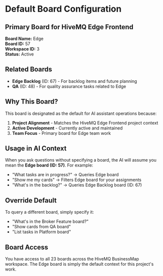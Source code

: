 # Default Board Configuration

## Primary Board for HiveMQ Edge Frontend

**Board Name:** Edge  
**Board ID:** 57  
**Workspace ID:** 3  
**Status:** Active

## Related Boards

- **Edge Backlog** (ID: 67) - For backlog items and future planning
- **QA** (ID: 48) - For quality assurance tasks related to Edge

## Why This Board?

This board is designated as the default for AI assistant operations because:

1. **Project Alignment** - Matches the HiveMQ Edge Frontend project context
2. **Active Development** - Currently active and maintained
3. **Team Focus** - Primary board for Edge team work

## Usage in AI Context

When you ask questions without specifying a board, the AI will assume you mean the **Edge board (ID: 57)**. For example:

- "What tasks are in progress?" → Queries Edge board
- "Show me my cards" → Filters Edge board for your assignments
- "What's in the backlog?" → Queries Edge Backlog board (ID: 67)

## Override Default

To query a different board, simply specify it:

- "What's in the Broker Feature board?"
- "Show cards from QA board"
- "List tasks in Platform board"

## Board Access

You have access to all 23 boards across the HiveMQ BusinessMap workspace. The Edge board is simply the default context for this project's work.
